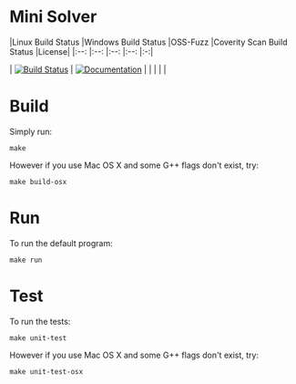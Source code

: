 # Mini Solver

|Linux Build Status
|Windows Build Status
|OSS-Fuzz
|Coverity Scan Build Status
|License|
|:--:
|:--:
|:--:
|:--:
|:-:|

| [![Build Status](https://travis-ci.org/Jxtopher/mini-solver.svg?branch=master)](https://travis-ci.org/Jxtopher/mini-solver)
| [![Documentation](https://img.shields.io/badge/docs-doxygen-blue.svg)](http://nlohmann.github.io/json)
|
|
|
| |

# Build

Simply run:

```
make
```

However if you use Mac OS X and some G++ flags don't exist, try:

```
make build-osx
```

# Run

To run the default program:

```
make run
```

# Test

To run the tests:

```
make unit-test
```

However if you use Mac OS X and some G++ flags don't exist, try:

```
make unit-test-osx
```
